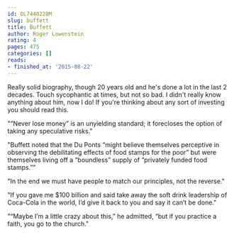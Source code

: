 ```yaml
---
id: OL7440228M
slug: buffett
title: Buffett
author: Roger Lowenstein
rating: 4
pages: 475
categories: []
reads:
- finished_at: '2015-08-22'
---
```

Really solid biography, though 20 years old and he's done a lot in the last 2 decades. Touch sycophantic at times, but not so bad. I didn't really know anything about him, now I do! If you're thinking about any sort of investing you should read this.

"“Never lose money” is an unyielding standard; it forecloses the option of taking any speculative risks."

"Buffett noted that the Du Ponts “might believe themselves perceptive in observing the debilitating effects of food stamps for the poor” but were themselves living off a “boundless” supply of “privately funded food stamps.”"

"In the end we must have people to match our principles, not the reverse."

"If you gave me $100 billion and said take away the soft drink leadership of Coca-Cola in the world, I’d give it back to you and say it can’t be done."

"“Maybe I’m a little crazy about this,” he admitted, “but if you practice a faith, you go to the church."
